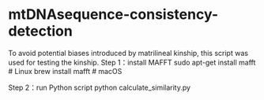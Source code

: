 # mtDNAsequence-consistency-detection
To avoid potential biases introduced by matrilineal kinship, this script was used for testing the kinship.
Step 1：install MAFFT
sudo apt-get install mafft  # Linux
brew install mafft          # macOS

Step 2：run Python script
python calculate_similarity.py

